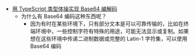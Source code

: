 - [用 TypeScript 类型体操实现 Base64 编解码](https://zhuanlan.zhihu.com/p/525186722)
	- 为什么有 Base64 编码这种东西呢？
		- 因为有时在某些环境下，只有部分文本是可以可靠传输的，比如在终端环境中，一些控制字符有特殊的用途，可能无法显示或复制。如果想在这些环境中传递二进制数据或完整的 Latin-1 字符集，可以使用 Base64 编码